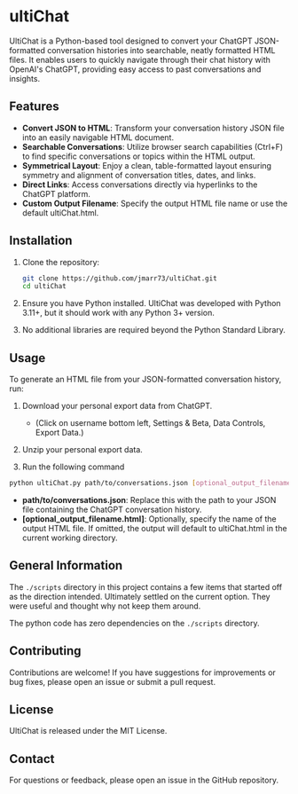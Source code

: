 # ultiChat

UltiChat is a Python-based tool designed to convert your ChatGPT JSON-formatted conversation histories into searchable, neatly formatted HTML files. It enables users to quickly navigate through their chat history with OpenAI's ChatGPT, providing easy access to past conversations and insights.

## Features

- **Convert JSON to HTML**: Transform your conversation history JSON file into an easily navigable HTML document.
- **Searchable Conversations**: Utilize browser search capabilities (Ctrl+F) to find specific conversations or topics within the HTML output.
- **Symmetrical Layout**: Enjoy a clean, table-formatted layout ensuring symmetry and alignment of conversation titles, dates, and links.
- **Direct Links**: Access conversations directly via hyperlinks to the ChatGPT platform.
- **Custom Output Filename**: Specify the output HTML file name or use the default ultiChat.html.

## Installation

1. Clone the repository:

    ```bash
    git clone https://github.com/jmarr73/ultiChat.git
    cd ultiChat
    ```

2. Ensure you have Python installed. UltiChat was developed with Python 3.11+, but it should work with any Python 3+ version.

3. No additional libraries are required beyond the Python Standard Library.

## Usage

To generate an HTML file from your JSON-formatted conversation history, run:

1. Download your personal export data from ChatGPT.  
    - (Click on username bottom left, Settings & Beta, Data Controls, Export Data.)

2. Unzip your personal export data.

3. Run the following command

```bash
python ultiChat.py path/to/conversations.json [optional_output_filename.html]
```

- **path/to/conversations.json**: Replace this with the path to your JSON file containing the ChatGPT conversation history.
- **[optional_output_filename.html]**: Optionally, specify the name of the output HTML file. If omitted, the output will default to ultiChat.html in the current working directory.

## General Information

The `./scripts` directory in this project contains a few items that started off as the direction intended. Ultimately settled on the current option. They were useful and thought why not keep them around.  

The python code has zero dependencies on the `./scripts` directory.

## Contributing

Contributions are welcome! If you have suggestions for improvements or bug fixes, please open an issue or submit a pull request.

## License

UltiChat is released under the MIT License.

## Contact

For questions or feedback, please open an issue in the GitHub repository.
